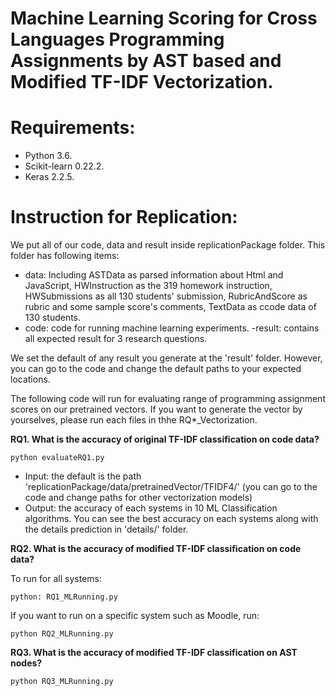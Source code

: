 # Machine Learning Scoring for Cross Languages Programming Assignments by AST based and Modified TF-IDF Vectorization.

# Requirements:
- Python 3.6.
- Scikit-learn 0.22.2.
- Keras 2.2.5.

# Instruction for Replication:

We put all of our code, data and result inside replicationPackage folder. This folder has following items:

- data: Including ASTData as parsed information about Html and JavaScript, HWInstruction as the 319 homework instruction, HWSubmissions as all 130 students' submission, RubricAndScore as rubric and some sample score's comments, TextData as ccode data of 130 students.
- code: code for running machine learning experiments.
-result: contains all expected result for 3 research questions.

We set the default of any result you generate at the 'result' folder. However, you can go to the code and change the default paths to your expected locations.

The following code will run for evaluating range of programming assignment scores on our pretrained vectors. If you want to generate the vector by yourselves, please run each files in thhe RQ*_Vectorization.

**RQ1. What is the accuracy of original TF-IDF classification on code data?**

```python evaluateRQ1.py```

- Input: the default is the path 'replicationPackage/data/pretrainedVector/TFIDF4/' (you can go to the code and change paths for other vectorization models)
- Output: the accuracy of each systems in 10 ML Classification algorithms. You can see the best accuracy on each systems along with the details prediction in 'details/' folder.


**RQ2. What is the accuracy of modified TF-IDF classification on code data?**

To run for all systems:

```python: RQ1_MLRunning.py```

If you want to run on a specific system such as Moodle, run: 

```python RQ2_MLRunning.py```

**RQ3. What is the accuracy of modified TF-IDF classification on AST nodes?**

```python RQ3_MLRunning.py```
